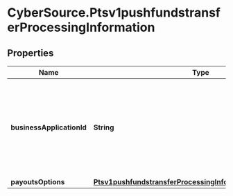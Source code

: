 # CyberSource.Ptsv1pushfundstransferProcessingInformation

## Properties
Name | Type | Description | Notes
------------ | ------------- | ------------- | -------------
**businessApplicationId** | **String** | Payouts transaction type.  Business Application ID: - `PP`: Person to person. - `FD`: Funds disbursement (general)  | [optional] 
**payoutsOptions** | [**Ptsv1pushfundstransferProcessingInformationPayoutsOptions**](Ptsv1pushfundstransferProcessingInformationPayoutsOptions.md) |  | [optional] 


